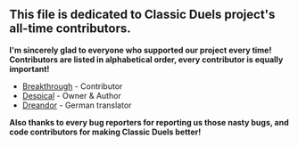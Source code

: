 ## This file is dedicated to **Classic Duels** project's all-time contributors.

**I'm sincerely glad to everyone who supported our project every time!**
**Contributors are listed in alphabetical order, every contributor is equally important!**

* [Breakthrough](https://www.spigotmc.org/members/breakthrough.468521/) - Contributor
* [Despical](https://www.spigotmc.org/members/despical.615094/) - Owner & Author
* [Dreandor](https://www.spigotmc.org/members/dreandor.643921/) - German translator

**Also thanks to every bug reporters for reporting us those nasty bugs, and code contributors for making Classic Duels better!**
